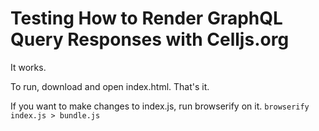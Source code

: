 # Testing How to Render GraphQL Query Responses with Celljs.org

It works.

To run, download and open index.html. That's it. 

If you want to make changes to index.js, run browserify on it.
`browserify index.js > bundle.js`

